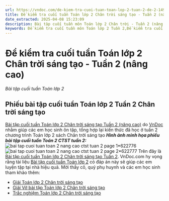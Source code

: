 ```yaml
---
url: https://vndoc.com/de-kiem-tra-cuoi-tuan-toan-lop-2-tuan-2-de-2-149532
title: Đề kiểm tra cuối tuần Toán lớp 2 Chân trời sáng tạo - Tuần 2 (nâng cao) - Bài tập cuối tuần Toán lớp 2 - VnDoc.com
date_extracted: 2025-04-08 15:23:09
description: Bài tập cuối tuần môn Toán lớp 2 Chân trời - Tuần 2 (nâng cao) bao gồm lời giải chi tiết cho từng bài tập giúp các em học sinh ôn tập, nâng cao kỹ năng giải Toán lớp 2 của mình.
keywords: Đề kiểm tra cuối tuần môn Toán lớp 2 Tuần 2,Đề kiểm tra cuối tuần môn Toán lớp 2,Bài tập cuối tuần môn Toán lớp 2,giải Toán lớp 2,giải bài tập toán 2,toán lớp 2,bài tập toán lớp 2
---
```


# Đề kiểm tra cuối tuần Toán lớp 2 Chân trời sáng tạo - Tuần 2 \(nâng cao\)
_Bài tập cuối tuần Toán lớp 2_
## **Phiếu bài tập cuối tuần Toán lớp 2 Tuần 2 Chân trời sáng tạo**
[Bài tập cuối tuần Toán lớp 2 Chân trời sáng tạo Tuần 2 \(nâng cao\)](<https://vndoc.com/de-kiem-tra-cuoi-tuan-toan-lop-2-tuan-2-de-2-149532>) do [VnDoc](<https://vndoc.com/>) nhằm giúp các em học sinh ôn tập, tổng hợp lại kiến thức đã học ở tuần 2 chương trình Toán lớp 2 sách Chân trời sáng tạo
 _**Hình ảnh minh họa phiếu bài tập cuối tuần Toán 2 CTST tuần 2:**_
![bai tap cuoi tuan toan 2 nang cao ctst tuan 2 page 1*622776](https://i.vdoc.vn/data/image/2024/08/16/bai-tap-cuoi-tuan-toan-2-nang-cao-ctst-tuan-2-page-1.jpg)![bai tap cuoi tuan toan 2 nang cao ctst tuan 2 page 2*622777](https://i.vdoc.vn/data/image/2024/08/16/bai-tap-cuoi-tuan-toan-2-nang-cao-ctst-tuan-2-page-2.jpg)
Trên đây là [Bài tập cuối tuần Toán lớp 2 Chân trời sáng tạo Tuần 2](<https://vndoc.com/de-kiem-tra-cuoi-tuan-toan-lop-2-tuan-2-de-2-149532>). VnDoc.com hy vọng rằng tài liệu [Bài tập cuối tuần Toán lớp 2](<https://vndoc.com/bai-tap-cuoi-tuan-toan-lop-2-sach-chan-troi>) có đáp án này sẽ giúp các em luyện tập tại nhà hiệu quả.
Mời thầy cô, quý phụ huynh và các em học sinh tham khảo thêm:
  * [Giải Toán lớp 2 Chân trời sáng tạo ](<https://vndoc.com/toan-lop-2-sach-chan-troi-sang-tao>)
  * [Giải Vở bài tập Toán lớp 2 Chân trời sáng tạo ](<https://vndoc.com/vo-bai-tap-toan-lop-2-chan-troi-sang-tao>)
  * [Trắc nghiệm Toán lớp 2 Chân trời sáng tạo ](<https://vndoc.com/trac-nghiem-toan-lop-2-chan-troi-sang-tao>)

